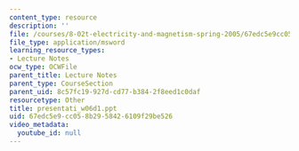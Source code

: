 ```yaml
---
content_type: resource
description: ''
file: /courses/8-02t-electricity-and-magnetism-spring-2005/67edc5e9cc058b2958426109f29be526_presentati_w06d1.ppt
file_type: application/msword
learning_resource_types:
- Lecture Notes
ocw_type: OCWFile
parent_title: Lecture Notes
parent_type: CourseSection
parent_uid: 8c57fc19-927d-cd77-b384-2f8eed1c0daf
resourcetype: Other
title: presentati_w06d1.ppt
uid: 67edc5e9-cc05-8b29-5842-6109f29be526
video_metadata:
  youtube_id: null
---
```

